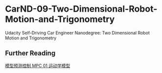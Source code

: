 # CarND-09-Two-Dimensional-Robot-Motion-and-Trigonometry
Udacity Self-Driving Car Engineer Nanodegree: Two Dimensional Robot Motion and Trigonometry

## Further Reading

[模型预测控制 MPC 01 运动学模型](https://www.bilibili.com/video/av59260639?from=search&seid=5919919344691369474)
